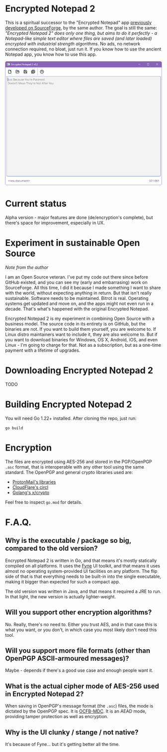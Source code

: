 # Encrypted Notepad 2

This is a spiritual successor to the "Encrypted Notepad" app [previously developed on SourceForge](https://sourceforge.net/projects/enotes/), by the same author. The goal is still the same: *"Encrypted Notepad 2" does only one thing, but aims to do it perfectly - a Notepad-like simple text editor where files are saved (and later loaded) encrypted with industrial strength algorithms*. No ads, no network connection required, no bloat, just run it. If you know how to use the ancient Notepad app, you know how to use this app.

![Screenshot](screenshot.png)

# Current status

Alpha version - major features are done (de/encryption's complete), but there's space for improvement, especially in UX.

# Experiment in sustainable Open Source

*Note from the author*

I am an Open Source veteran. I've put my code out there since before GitHub existed, and you can see my (early and embarrasing) work on SourceForge. All this time, I did it because I made something I want to share with the world, without expecting anything in return. But that isn't really sustainable. Software needs to be maintained. Bitrot is real. Operating systems get updated and move on, and the apps might not even run in a decade. That's what's happened with the original Encrypted Notepad.

Encrypted Notepad 2 is my experiment in combining Open Source with a business model. The source code in its entirety is on GitHub, but the binaries are not. If you want to build them yourself, you are welcome to. If Linux distro maintainers want to include it, they are also welcome to. But if you want to download binaries for Windows, OS X, Android, iOS, and even Linux - I'm going to charge for that. Not as a subscription, but as a one-time payment with a lifetime of upgrades.

# Downloading Encrypted Notepad 2

TODO

# Building Encrypted Notepad 2

You will need Go 1.22+ installed. After cloning the repo, just run:

```
go build
```


# Encryption

The files are encrypted using AES-256 and stored in the PGP/OpenPGP `.asc` format, that is interoperable with any other tool using the same standard. The OpenPGP and general crypto libraries used are:

* [ProtonMail's libraries](https://github.com/ProtonMail)
* [CloudFlare's circl](https://github.com/cloudflare/circl)
* [Golang's x/crypto](https://golang.org/x/crypto)

Feel free to inspect `go.mod` for details.

# F.A.Q.

## Why is the executable / package so big, compared to the old version?

Encrypted Notepad 2 is written in Go, and that means it's mostly statically compiled on all platforms. It uses the [Fyne](https://github.com/fyne-io/fyne) UI toolkit, and that means it uses almost no operating system-provided UI facilities on any platform. The flip side of that is that everything needs to be built-in into the single executable, making it bigger than expected for such a compact app.

The old version was written in Java, and that means it required a JRE to run. In that light, the new version is actually lighter-weight.

## Will you support other encryption algorithms?

No. Really, there's no need to. Either you trust AES, and in that case this is what you want, or you don't, in which case you most likely don't need this tool.

## Will you support more file formats (other than OpenPGP ASCII-armoured messages)?

Maybe - depends if there's a good use case and enough people want it.

## What is the actual cipher mode of AES-256 used in Encrypted Notepad 2?

When saving in OpenPGP's message format (the `.asc`) files, the mode is dictated by the OpenPGP spec. It is [OCFB-MDC](https://web.archive.org/web/20231230093732/https://articles.59.ca/doku.php?id=pgpfan:mdc). It is an AEAD mode, providing tamper protection as well as encryption.

## Why is the UI clunky / stange / not native?

It's because of Fyne... but it's getting better all the time.
